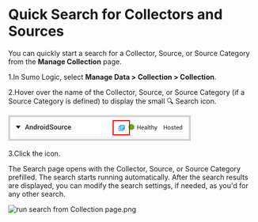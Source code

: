 # Quick Search for Collectors and Sources
You can quickly start a search for a Collector, Source, or Source Category from the **Manage Collection** page. 

1.In Sumo Logic, select **Manage Data > Collection > Collection**. 

2.Hover over the name of the Collector, Source, or Source Category (if a Source Category is defined) to display the small 🔍 Search icon.

![](https://github.com/aniket0609/Sumo_Logic_basic/blob/master/images/download%20(1).png?raw=true)

3.Click the icon.

The Search page opens with the Collector, Source, or Source Category prefilled. The search starts running automatically. After the search results are displayed, you can modify the search settings, if needed, as you'd for any other search.

![run search from Collection page.png](https://help.sumologic.com/assets/images/collector-source-82ec73ddf136ed4173d01bc4f1ea797a.png)
